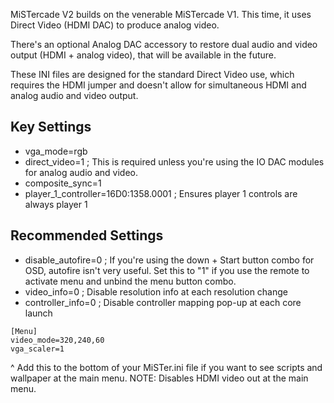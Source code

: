MiSTercade V2 builds on the venerable MiSTercade V1. This time, it uses Direct Video (HDMI DAC) to produce analog video.

There's an optional Analog DAC accessory to restore dual audio and video output (HDMI + analog video), that will be available in the future.

These INI files are designed for the standard Direct Video use, which requires the HDMI jumper and doesn't allow for simultaneous HDMI and analog audio and video output.

## Key Settings
* vga_mode=rgb 
* direct_video=1 ; This is required unless you're using the IO DAC modules for analog audio and video.
* composite_sync=1
* player_1_controller=16D0:1358.0001 ; Ensures player 1 controls are always player 1

## Recommended Settings
* disable_autofire=0 ; If you're using the down + Start button combo for OSD, autofire isn't very useful. Set this to "1" if you use the remote to activate menu and unbind the menu button combo.
* video_info=0 ; Disable resolution info at each resolution change
* controller_info=0 ; Disable controller mapping pop-up at each core launch

```
[Menu]
video_mode=320,240,60
vga_scaler=1
```
^ Add this to the bottom of your MiSTer.ini file if you want to see scripts and wallpaper at the main menu. NOTE: Disables HDMI video out at the main menu.
